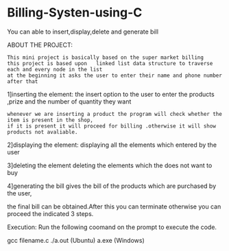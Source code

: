 # Billing-Systen-using-C
You can able to insert,display,delete and generate bill 


  ABOUT THE PROJECT:

  	This mini project is basically based on the super market billing
   	this project is based upon   linked list data structure to traverse  each and every node in the list
	at the beginning it asks the user to enter their name and phone number after that
1]inserting the element:
     the insert option to the user to enter the products ,prize and the number of quantity they want

	whenever we are inserting a product the program will check whether the item is present in the shop,
	if it is present it will proceed for billing .otherwise it will show products not avaliable.

2]displaying the element:
    displaying all the elements which entered by the user

3]deleting the element 
     deleting the elements which the does not want to buy

4]generating the bill
      gives the bill of the products which are purchased by the user,

the final bill can be obtained.After this you can terminate otherwise you can proceed the indicated 3 steps.


Execution:
Run the following coomand on the prompt to execute the code.

   gcc filename.c
   ./a.out (Ubuntu)
   a.exe (Windows)

   
